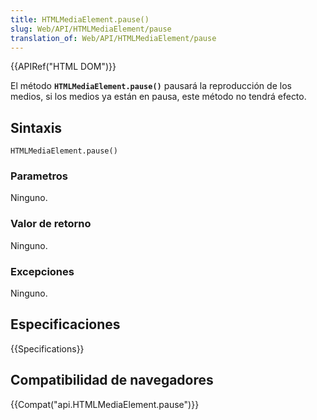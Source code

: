 ```yaml
---
title: HTMLMediaElement.pause()
slug: Web/API/HTMLMediaElement/pause
translation_of: Web/API/HTMLMediaElement/pause
---
```

{{APIRef("HTML DOM")}}

El método **`HTMLMediaElement.pause()`** pausará la reproducción de los medios, si los medios ya están en pausa, este método no tendrá efecto.

## Sintaxis

```
HTMLMediaElement.pause()
```

### Parametros

Ninguno.

### Valor de retorno

Ninguno.

### Excepciones

Ninguno.

## Especificaciones

{{Specifications}}

## Compatibilidad de navegadores

{{Compat("api.HTMLMediaElement.pause")}}
